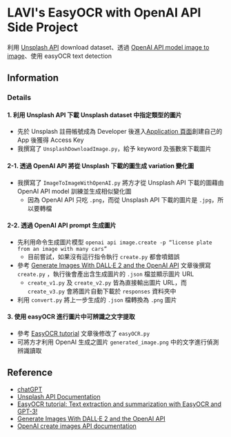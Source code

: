 # LAVI's EasyOCR with OpenAI API Side Project
利用 [Unsplash API](https://unsplash.com/) download dataset、透過 [OpenAI API model image to image](https://platform.openai.com/docs/api-reference/images)、使用 easyOCR text detection

## Information 
### Details

#### 1. 利用 Unsplash API 下載 Unsplash dataset 中指定類型的圖片
- 先於 Unsplash 註冊帳號成為 Developer 後進入[Application 頁面](https://unsplash.com/oauth/applications)創建自己的 App 後獲得 Access Key
- 我撰寫了 `UnsplashDownloadImage.py`，給予 keyword 及張數來下載圖片

#### 2-1. 透過 OpenAI API 將從 Unsplash 下載的圖生成 variation 變化圖
- 我撰寫了 `ImageToImageWithOpenAI.py` 將方才從 Unsplash API 下載的圖藉由 OpenAI API model 訓練並生成相似變化圖
	- 因為 OpenAI API 只吃 `.png`，而從 Unsplash API 下載的圖片是 `.jpg`，所以要轉檔

#### 2-2. 透過 OpenAI API prompt 生成圖片
- 先利用命令生成圖片模型 `openai api image.create -p “license plate from an image with many cars”`
	- 目前嘗試，如果沒有這行指令執行 `create.py` 都會噴錯誤
- 參考 [Generate Images With DALL·E 2 and the OpenAI API](https://realpython.com/generate-images-with-dalle-openai-api/) 文章後撰寫 `create.py` ，執行後會產出含生成圖片的 `.json` 檔並顯示圖片 URL
	- `create_v1.py` 及 `create_v2.py` 皆為直接輸出圖片 URL，而 `create_v3.py` 會將圖片自動下載於 `responses` 資料夾中	
- 利用 `convert.py` 將上一步生成的 `.json` 檔轉換為 `.png` 圖片
	
#### 3. 使用 easyOCR 進行圖片中可辨識之文字提取
- 參考 [EasyOCR tutorial](https://lablab.ai/t/easyocr-and-gpt-extraction-summarization) 文章後修改了 `easyOCR.py`
- 可將方才利用 OpenAI 生成之圖片 `generated_image.png` 中的文字進行偵測辨識讀取

## Reference
- [chatGPT](https://chat.openai.com/)
- [Unsplash API Documentation](https://unsplash.com/documentation#get-a-photo)
- [EasyOCR tutorial: Text extraction and summarization with EasyOCR and GPT-3!](https://lablab.ai/t/easyocr-and-gpt-extraction-summarization)
- [Generate Images With DALL·E 2 and the OpenAI API](https://realpython.com/generate-images-with-dalle-openai-api/)
- [OpenAI create images API documentation](https://platform.openai.com/docs/api-reference/images)



